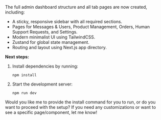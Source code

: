 
The full admin dashboard structure and all tab pages are now created, including:

- A sticky, responsive sidebar with all required sections.
- Pages for Messages & Users, Product Management, Orders, Human Support Requests, and Settings.
- Modern minimalist UI using TailwindCSS.
- Zustand for global state management.
- Routing and layout using Next.js app directory.

**Next steps:**
1. Install dependencies by running:
   ```
   npm install
   ```
2. Start the development server:
   ```
   npm run dev
   ```

Would you like me to provide the install command for you to run, or do you want to proceed with the setup? If you need any customizations or want to see a specific page/component, let me know!

